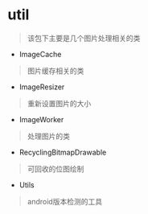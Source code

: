 # util
> 该包下主要是几个图片处理相关的类

- ImageCache
> 图片缓存相关的类

- ImageResizer
> 重新设置图片的大小

- ImageWorker
> 处理图片的类

- RecyclingBitmapDrawable
> 可回收的位图绘制

- Utils
> android版本检测的工具